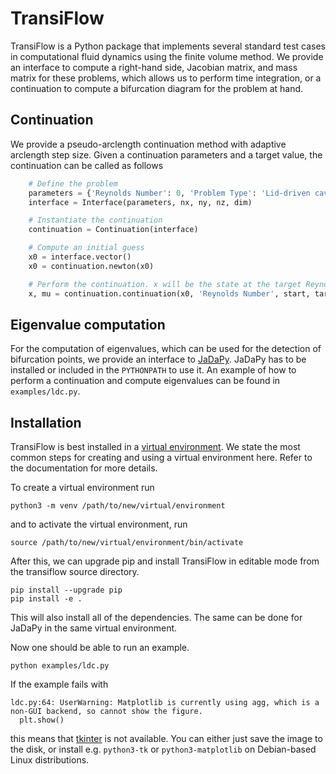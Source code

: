 # TransiFlow

TransiFlow is a Python package that implements several standard test cases in computational fluid dynamics using the finite volume method.
We provide an interface to compute a right-hand side, Jacobian matrix, and mass matrix for these problems, which allows us to perform time integration, or a continuation to compute a bifurcation diagram for the problem at hand.

## Continuation

We provide a pseudo-arclength continuation method with adaptive arclength step size.
Given a continuation parameters and a target value, the continuation can be called as follows

```Python
    # Define the problem
    parameters = {'Reynolds Number': 0, 'Problem Type': 'Lid-driven cavity'}
    interface = Interface(parameters, nx, ny, nz, dim)

    # Instantiate the continuation
    continuation = Continuation(interface)

    # Compute an initial guess
    x0 = interface.vector()
    x0 = continuation.newton(x0)

    # Perform the continuation. x will be the state at the target Reynolds number.
    x, mu = continuation.continuation(x0, 'Reynolds Number', start, target, ds)
```

## Eigenvalue computation

For the computation of eigenvalues, which can be used for the detection of bifurcation points, we provide an interface to [JaDaPy](https://github.com/BIMAU/jadapy).
JaDaPy has to be installed or included in the `PYTHONPATH` to use it.
An example of how to perform a continuation and compute eigenvalues can be found in `examples/ldc.py`.

## Installation

TransiFlow is best installed in a [virtual environment](https://docs.python.org/3/library/venv.html).
We state the most common steps for creating and using a virtual environment here.
Refer to the documentation for more details.

To create a virtual environment run
```
python3 -m venv /path/to/new/virtual/environment
```

and to activate the virtual environment, run
```
source /path/to/new/virtual/environment/bin/activate
```

After this, we can upgrade pip and install TransiFlow in editable mode from the transiflow source directory.
```
pip install --upgrade pip
pip install -e .
```
This will also install all of the dependencies.
The same can be done for JaDaPy in the same virtual environment.

Now one should be able to run an example.
```
python examples/ldc.py
```

If the example fails with
```
ldc.py:64: UserWarning: Matplotlib is currently using agg, which is a non-GUI backend, so cannot show the figure.
  plt.show()
```
this means that [tkinter](https://docs.python.org/3/library/tkinter.html) is not available.
You can either just save the image to the disk, or install e.g. `python3-tk` or `python3-matplotlib` on Debian-based Linux distributions.
